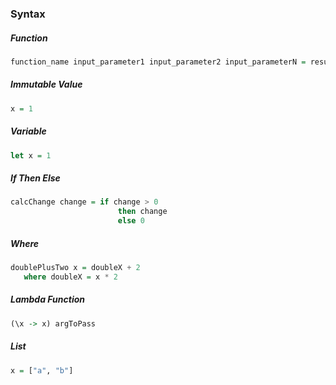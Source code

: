 ### Syntax

##### Function
```haskell
function_name input_parameter1 input_parameter2 input_parameterN = result
```

##### Immutable Value
```haskell
x = 1
```

##### Variable
```haskell
let x = 1
```

##### If Then Else
```haskell
calcChange change = if change > 0
                        then change
                        else 0
```

##### Where
```haskell
doublePlusTwo x = doubleX + 2
   where doubleX = x * 2
```

##### Lambda Function
```haskell
(\x -> x) argToPass
```

##### List 
```haskell
x = ["a", "b"]
```
